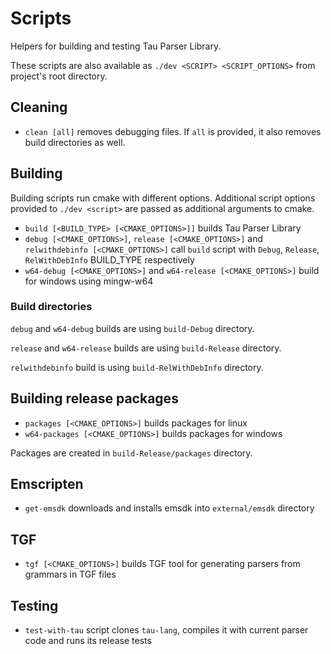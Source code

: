 # Scripts

Helpers for building and testing Tau Parser Library.

These scripts are also available as `./dev <SCRIPT> <SCRIPT_OPTIONS>` from project's root directory.

## Cleaning

- `clean [all]` removes debugging files. If `all` is provided, it also removes build directories as well.

## Building

Building scripts run cmake with different options. Additional script options provided to `./dev <script>` are passed as additional arguments to cmake. 

- `build [<BUILD_TYPE> [<CMAKE_OPTIONS>]]` builds Tau Parser Library
- `debug [<CMAKE_OPTIONS>]`, `release [<CMAKE_OPTIONS>]` and `relwithdebinfo [<CMAKE_OPTIONS>]` call `build` script with `Debug`, `Release`, `RelWithDebInfo` BUILD_TYPE respectively
- `w64-debug [<CMAKE_OPTIONS>]` and `w64-release [<CMAKE_OPTIONS>]` build for windows using mingw-w64

### Build directories

`debug` and `w64-debug` builds are using `build-Debug` directory.

`release` and `w64-release` builds are using `build-Release` directory.

`relwithdebinfo` build is using `build-RelWithDebInfo` directory.

## Building release packages

- `packages [<CMAKE_OPTIONS>]` builds packages for linux
- `w64-packages [<CMAKE_OPTIONS>]` builds packages for windows

Packages are created in `build-Release/packages` directory.

## Emscripten

- `get-emsdk` downloads and installs emsdk into `external/emsdk` directory

## TGF

- `tgf [<CMAKE_OPTIONS>]` builds TGF tool for generating parsers from grammars in TGF files

## Testing

- `test-with-tau` script clones `tau-lang`, compiles it with current parser code and runs its release tests
